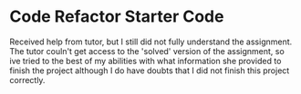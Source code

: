 # Code Refactor Starter Code
Received help from tutor, but I still did not fully understand the assignment. The tutor couln't get access to the 'solved' version of the assignment, so ive tried to the best of my abilities with what information she provided to finish the project although I do have doubts that I did not finish this project correctly.  